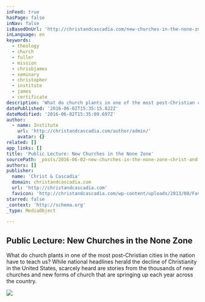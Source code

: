 ```yaml
---
inFeed: true
hasPage: false
inNav: false
isBasedOnUrl: 'http://christandcascadia.com/new-churches-in-the-none-zone/'
inLanguage: en
keywords:
  - theology
  - church
  - fuller
  - mission
  - chrisbjames
  - seminary
  - christopher
  - institute
  - james
  - certificate
description: 'What do church plants in one of the most post-Christian cities in the nation have to teach us? While national headlines herald the decline of Christianity in the United States, scarcely heard are stories from the thousands of new churches and new forms of church that are springing up each year across the country.'
datePublished: '2016-06-02T15:35:15.822Z'
dateModified: '2016-06-02T15:35:09.697Z'
author:
  - name: Institute
    url: 'http://christandcascadia.com/author/admin/'
    avatar: {}
related: []
app_links: []
title: 'Public Lecture: New Churches in the None Zone'
sourcePath: _posts/2016-06-02-new-churches-in-the-none-zone-christ-and-cascadia.md
authors: []
publisher:
  name: 'Christ & Cascadia'
  domain: christandcascadia.com
  url: 'http://christandcascadia.com'
  favicon: 'http://christandcascadia.com/wp-content/uploads/2013/08/Favicon-Blue-tree-Cascadia_2-logos-21.jpg'
starred: false
_context: 'http://schema.org'
_type: MediaObject

---
```

<article style=""><h1>Public Lecture: New Churches in the None Zone</h1><p>What do church plants in one of the most post-Christian cities in the nation have to teach us? While national headlines herald the decline of Christianity in the United States, scarcely heard are stories from the thousands of new churches and new forms of church that are springing up each year across the country.</p><img src="https://s3-us-west-2.amazonaws.com/the-grid-img/p/e42a0ba99c6a8f228faa964e9435bdbff16e5fcb.jpg" /></article>